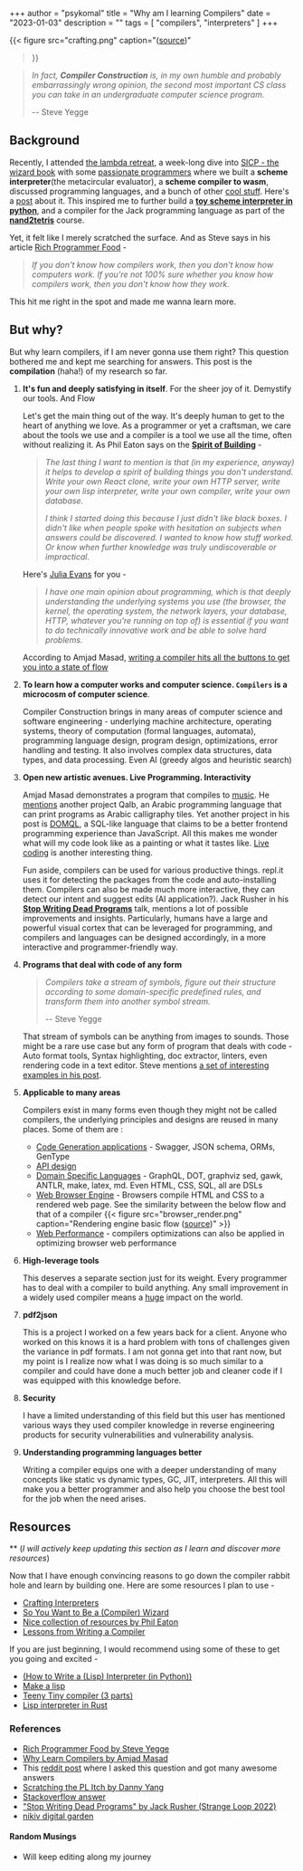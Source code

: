 +++
author = "psykomal"
title = "Why am I learning Compilers"
date = "2023-01-03"
description = ""
tags = [
    "compilers", "interpreters"
]
+++

{{< figure
		  src="crafting.png"
		  caption="([source](https://craftinginterpreters.com/a-map-of-the-territory.html))"
>}}

>   *In fact, **Compiler Construction** is, in my own humble and probably embarrassingly wrong opinion, the second most important CS class you can take in an undergraduate computer science program.*
>
>   -- Steve Yegge

## Background


Recently, I attended [the lambda retreat](https://anandology.com/lambda-retreat/), a week-long dive into [SICP - the wizard book](https://mitp-content-server.mit.edu/books/content/sectbyfn/books_pres_0/6515/sicp.zip/full-text/book/book.html) with some [passionate programmers](https://twitter.com/anandology/status/1603804285493743616?s=20) where we built a **scheme interpreter**(the metacircular evaluator), a **scheme compiler to wasm**, discussed programming languages, and a bunch of other [cool stuff](https://github.com/psykomal/lambda-retreat). Here's a [post](https://tarides.com/blog/2023-01-12-lambda-retreat-report) about it. This inspired me to further build a [**toy scheme interpreter in python**](https://github.com/psykomal/pylisp), and a compiler for the Jack programming language as part of the [**nand2tetris**](https://www.nand2tetris.org/) course.

Yet, it felt like I merely scratched the surface. And as Steve says in his article [Rich Programmer Food](http://steve-yegge.blogspot.com/2007/06/rich-programmer-food.html) - 

> *If you don't know how compilers work, then you don't know how computers work. If you're not 100% sure whether you know how compilers work, then you don't know how they work.*


This hit me right in the spot and made me wanna learn more. 

## But why?

But why learn compilers, if I am never gonna use them right? This question bothered me and kept me searching for answers. This post is the **compilation** (haha!) of my research so far. 


1. **It's fun and deeply satisfying in itself**. For the sheer joy of it. Demystify our tools. And Flow

	Let's get the main thing out of the way. It's deeply human to get to the heart of anything we love. As a programmer or yet a craftsman, we care about the tools we use and a compiler is a tool we use all the time, often without realizing it. As Phil Eaton says on the [**Spirit of Building**](https://letters.eatonphil.com/2023-01-01-letter-to-a-frontend-developer-asking-about-database-development.html) -

	> *The last thing I want to mention is that (in my experience, anyway) it helps to develop a spirit of building things you don't understand. Write your own React clone, write your own HTTP server, write your own lisp interpreter, write your own compiler, write your own database.*
	> 
	> *I think I started doing this because I just didn't like black boxes. I didn't like when people spoke with hesitation on subjects when answers *could* be discovered. I wanted to know how stuff worked. Or know when further knowledge was truly undiscoverable or impractical.*

	Here's [Julia Evans](https://jvns.ca/about/) for you -
	> *I have one main opinion about programming, which is that deeply understanding the underlying systems you use (the browser, the kernel, the operating system, the network layers, your database, HTTP, whatever you’re running on top of) is essential if you want to do technically innovative work and be able to solve hard problems.*

	According to Amjad Masad, [writing a compiler hits all the buttons to get you into a state of flow](https://amasad.me/compilers)

2. **To learn how a computer works and computer science. `Compilers` is a microcosm of computer science**. 

	Compiler Construction brings in many areas of computer science and software engineering - underlying machine architecture, operating systems, theory of computation (formal languages, automata), programming language design, program design, optimizations, error handling and testing. It also involves complex data structures, data types, and data processing. Even AI (greedy algos and heuristic search)

3. **Open new artistic avenues. Live Programming. Interactivity**

	Amjad Masad demonstrates a program that compiles to [music](http://soundofjs.com/). He [mentions](https://amasad.me/compilers) another project Qalb, an Arabic programming language that can print programs as Arabic calligraphy tiles. Yet another project in his post is [DOMQL](https://amasad.github.io/DOMQL/), a SQL-like language that claims to be a better frontend programming experience than JavaScript. All this makes me wonder what will my code look like as a painting or what it tastes like. [Live coding](https://github.com/toplap/awesome-livecoding) is another interesting thing.
	
	Fun aside, compilers can be used for various productive things. repl.it uses it for detecting the packages from the code and auto-installing them. Compilers can also be made much more interactive, they can detect our intent and suggest edits (AI application?). Jack Rusher in his **[Stop Writing Dead Programs](https://youtu.be/8Ab3ArE8W3s?list=PLcGKfGEEONaDO2dvGEdodnqG5cSnZ96W1)** talk, mentions a lot of possible improvements and insights. Particularly, humans have a large and powerful visual cortex that can be leveraged for programming, and compilers and languages can be designed accordingly, in a more interactive and programmer-friendly way.

4. **Programs that deal with code of any form**

	> *Compilers take a stream of symbols, figure out their structure according to some domain-specific predefined rules, and transform them into another symbol stream.*
	>
	> 	-- Steve Yegge

	That stream of symbols can be anything from images to sounds. Those might be a rare use case but any form of program that deals with code - Auto format tools, Syntax highlighting, doc extractor, linters, even rendering code in a text editor. Steve mentions [a set of interesting examples in his post](http://steve-yegge.blogspot.com/2007/06/rich-programmer-food.html).

5. **Applicable to many areas**

	Compilers exist in many forms even though they might not be called compilers, the underlying principles and designs are reused in many places. Some of them are :
	- [Code Generation applications](https://yangdanny97.github.io/blog/2022/09/03/scratching-the-pl-itch) - Swagger, JSON schema, ORMs, GenType 
	- [API design](https://yangdanny97.github.io/blog/2022/09/03/scratching-the-pl-itch) 
	- [Domain Specific Languages](https://tomassetti.me/domain-specific-languages/) - GraphQL, DOT, graphviz sed, gawk, ANTLR, make, latex, md. Even HTML, CSS, SQL, all are DSLs
	- [Web Browser Engine](https://web.dev/howbrowserswork/) - Browsers compile HTML and CSS to a rendered web page. See the similarity between the below flow and that of a compiler
			{{< figure
				  src="browser_render.png"
				  caption="Rendering engine basic flow ([source](https://web.dev/howbrowserswork/))"
				>}}
	- [Web Performance](https://yangdanny97.github.io/blog/2022/09/03/scratching-the-pl-itch) - compilers optimizations can also be applied in optimizing browser web performance


6. **High-leverage tools**

	This deserves a separate section just for its weight. Every programmer has to deal with a compiler to build anything. Any small improvement in a widely used compiler means a [huge](https://www.statista.com/statistics/627312/worldwide-developer-population/) impact on the world. 

7. **pdf2json**

	This is a project I worked on a few years back for a client. Anyone who worked on this knows it is a hard problem with tons of challenges given the variance in pdf formats. I am not gonna get into that rant now, but my point is I realize now what I was doing is so much similar to a compiler and could have done a much better job and cleaner code if I was equipped with this knowledge before.

8. **Security** 

	I have a limited understanding of this field but this user has mentioned various ways they used compiler knowledge in reverse engineering products for security vulnerabilities and vulnerability analysis.

9. **Understanding programming languages better**

	Writing a compiler equips one with a deeper understanding of many concepts like static vs dynamic types, GC, JIT, interpreters. All this will make you a better programmer and also help you choose the best tool for the job when the need arises.


## Resources

** (*I will actively keep updating this section as I learn and discover more resources*)

Now that I have enough convincing reasons to go down the compiler rabbit hole and learn by building one. Here are some resources I plan to use -

- [Crafting Interpreters](https://craftinginterpreters.com/)
- [So You Want to Be a (Compiler) Wizard](https://belkadan.com/blog/2016/05/So-You-Want-To-Be-A-Compiler-Wizard/)
- [Nice collection of resources by Phil Eaton](https://lists.eatonphil.com/compilers-and-interpreters.html)
- [Lessons from Writing a Compiler](https://borretti.me/article/lessons-writing-compiler)

If you are just beginning, I would recommend using some of these to get you going and excited -

- [(How to Write a (Lisp) Interpreter (in Python))](http://www.norvig.com/lispy.html)
- [Make a lisp](https://github.com/kanaka/mal)
- [Teeny Tiny compiler (3 parts)](https://austinhenley.com/blog/teenytinycompiler1.html)
- [Lisp interpreter in Rust](https://vishpat.github.io/lisp-rs/overview.html)


### References

- [Rich Programmer Food by Steve Yegge](http://steve-yegge.blogspot.com/2007/06/rich-programmer-food.html)
- [Why Learn Compilers by Amjad Masad](https://amasad.me/compilers)
- This [reddit post](https://www.reddit.com/r/Compilers/comments/101b6kb/why_should_i_learn_compilers/) where I asked this question and got many awesome answers
- [Scratching the PL Itch by Danny Yang](https://yangdanny97.github.io/blog/2022/09/03/scratching-the-pl-itch)
- [Stackoverflow answer](https://stackoverflow.com/a/733190)
- ["Stop Writing Dead Programs" by Jack Rusher (Strange Loop 2022)](https://youtu.be/8Ab3ArE8W3s?list=PLcGKfGEEONaDO2dvGEdodnqG5cSnZ96W1)
- [nikiv digital garden](https://wiki.nikiv.dev/compilers/)


#### Random Musings

- Will keep editing along my journey

